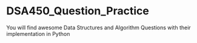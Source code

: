 # DSA450_Question_Practice
You will find awesome Data Structures and Algorithm Questions with their implementation in Python

